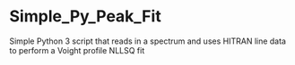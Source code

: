 # Simple_Py_Peak_Fit
Simple Python 3 script that reads in a spectrum and uses HITRAN line data to perform a Voight profile NLLSQ fit
